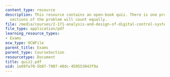 ```yaml
---
content_type: resource
description: This resource contains an open-book quiz. There is one problem; all seven
  sections of the problem will count equally.
file: /media/courses/2-171-analysis-and-design-of-digital-control-systems-fall-2006/1e69fa705b8f790748dc459553043f9a_quiz2.pdf
file_type: application/pdf
learning_resource_types:
- Exams
ocw_type: OCWFile
parent_title: Exams
parent_type: CourseSection
resourcetype: Document
title: quiz2.pdf
uid: 1e69fa70-5b8f-7907-48dc-459553043f9a
---
```

